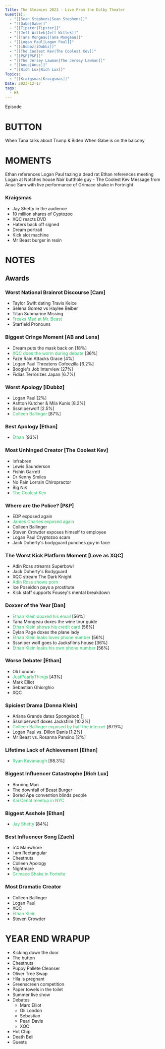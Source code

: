 ```yaml
---
Title: The Steamies 2023 - Live From the Dolby Theater
Guest(s):
  - "[[Sean Stephens|Sean Stephens]]"
  - "[[Gabe|Gabe]]"
  - "[[Tipster|Tipster]]"
  - "[[Jeff Wittek|Jeff Wittek]]"
  - "[[Tana Mongeau|Tana Mongeau]]"
  - "[[Logan Paul|Logan Paul]]"
  - "[[iDubbz|iDubbz]]"
  - "[[The Coolest Kev|The Coolest Kev]]"
  - "[[P&P|P&P]]"
  - "[[The Jersey Lawman|The Jersey Lawman]]"
  - "[[Anuc|Anuc]]"
  - "[[Rich Lux|Rich Lux]]"
Topics:
  - "[[Kraigsmas|Kraigsmas]]"
Date: 2023-12-17
tags:
  - H3
---
```

Episode

# BUTTON
When Tana talks about Trump & Biden
When Gabe is on the balcony


# MOMENTS
Ethan references Logan Paul tazing a dead rat
Ethan references meeting Logan at Notches house
Nair butthole guy - The Coolest Kev
Message from Anuc
Sam with live performance of Grimace shake in Fortnight
### Kraigsmas
- Jay Shetty in the audience
- 10 million shares of Cyptozoo
- XQC reacts DVD
- Haters back off signed
- Dream portrait
- Kick slot machine
- Mr Beast burger in resin

# NOTES
## Awards
### Worst National Brainrot Discourse [Cam]
- Taylor Swift dating Travis Kelce
- Selena Gomez vs Haylee Beiber
- Titan Submarine Missing
- <font color="#2DC26B">Freaks Mad at Mr. Beast</font>
- Starfield Pronouns

### Biggest Cringe Moment [AB and Lena]
- Dream puts the mask back on [18%]
- <font color="#2DC26B">XQC does the worm during debate</font> [36%]
- Faze Rain Attacks Grace [4%]
- Logan Paul Threatens Cofeezilla [6.2%]
- Boogie's Job Interview [27%]
- Fidias Terrorizes Japan [6.7%]

### Worst Apology [iDubbz]
- Logan Paul [2%]
- Ashton Kutcher & Mila Kunis [8.2%]
- Sssniperwolf [2.5%]
- <font color="#2DC26B">Colleen Ballinger</font> [87%]

### Best Apology [Ethan]
- <font color="#2DC26B">Ethan</font> [93%]

### Most Unhinged Creator [The Coolest Kev]
- Infrabren
- Lewis Saunderson
- Fishin Garrett
- Dr Kenny Smiles
- No Pain Lorrain Chiropractor
- Big Nik 
- <font color="#2DC26B">The Coolest Kev</font>

### Where are the Police? [P&P]
- EDP exposed again
- <font color="#2DC26B">James Charles exposed again</font>
- Colleen Ballinger
- Steven Crowder exposes himself to employee
- Logan Paul Cryptozoo scam
- Jack Doherty's bodyguard punches guy in face

### The Worst Kick Platform Moment [Love as XQC]
- Adin Ross streams Superbowl
- Jack Doherty's Bodyguard
- XQC stream The Dark Knight
- <font color="#2DC26B">Adin Ross shows porn</font>
- Ice Poseidon pays a prostitute
- Kick staff supports Fousey's mental breakdown

### Doxxer of the Year [Dan]
- <font color="#2DC26B">Ethan Klein doxxed his email</font> [56%]
- Tana Mongeau doxes the wine tour guide
- <font color="#2DC26B">Ethan Klein shows his credit card</font> [56%]
- Dylan Page doxes the plane lady
- <font color="#2DC26B">Ethan Klein leaks loves phone number</font> [56%]
- Sssniper wolf goes to Jacksfilms house [36%]
- <font color="#2DC26B">Ethan Klein leaks his own phone number</font> [56%]

### Worse Debater [Ethan]
- Oli London
- <font color="#2DC26B">JustPearlyThings</font> [43%]
- Mark Elliot
- Sebastian Ghiorghio
- XQC

### Spiciest Drama [Donna Klein]
- Ariana Grande dates Spongebob []
- Sssniperwolf doxes Jacksfilm [10.2%]
- <font color="#2DC26B">Colleen Ballinger exposed by half the internet</font> [67.9%]
- Logan Paul vs. Dillon Danis [1.2%]
- Mr Beast vs. Rosanna Pansino [2%]

### Lifetime Lack of Achievement [Ethan]
- <font color="#2DC26B">Ryan Kavanaugh</font> [98.3%]

### Biggest Influencer Catastrophe [Rich Lux]
- Burning Man
- The downfall of Beast Burger
- Bored Ape convention blinds people
- <font color="#2DC26B">Kai Cenat meetup in NYC</font>

### Biggest Asshole [Ethan]
- <font color="#2DC26B">Jay Shetty</font> [84%]

### Best Influencer Song [Zach]
- 5'4 Manwhore
- I am Rectangular
- Chestnuts
- Colleen Apology
- Nightmare
- <font color="#2DC26B">Grimace Shake in Fortnite</font>

### Most Dramatic Creator
- Colleen Ballinger
- Logan Paul
- XQC
- <font color="#2DC26B">Ethan Klein</font>
- Steven Crowder
# YEAR END WRAPUP
- Kicking down the door
- The button
- Chestnuts
- Puppy Pallete Cleanser
- Oliver Tree Swap
- Hila is pregnant
- Greenscreen competition
- Paper towels in the toilet
- Summer live show
- Debates
	- Marc Elliot
	- Oli London
	- Sebastian
	- Pearl Davis
	- XQC
- Hot Chip
- Death Bell
- Guests